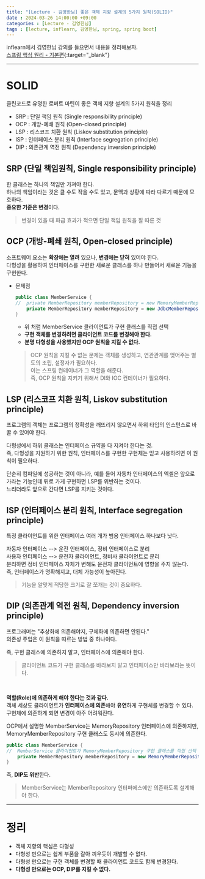 ```yaml
---
title: "[Lecture - 김영한님] 좋은 객체 지향 설계의 5가지 원칙(SOLID)"
date : 2024-03-26 14:00:00 +09:00
categories : [Lecture - 김영한님]
tags : [lecture, inflearn, 김영한님, spring, spring boot]
---
```


inflearn에서 김영한님 강의를 들으면서 내용을 정리해보자.   
[스프링 핵심 원리 - 기본편](https://www.inflearn.com/course/%EC%8A%A4%ED%94%84%EB%A7%81-%ED%95%B5%EC%8B%AC-%EC%9B%90%EB%A6%AC-%EA%B8%B0%EB%B3%B8%ED%8E%B8){:target="_blank"}

---

# SOLID
클린코드로 유명한 로버트 마틴이 좋은 객체 지향 설계의 5가지 원칙을 정리
* SRP : 단일 책임 원칙 (Single responsibility principle)
* OCP : 개방-폐쇄 원칙 (Open-closed principle)
* LSP : 리스코프 치환 원칙 (Liskov substitution principle)
* ISP : 인터페이스 분리 원칙 (Interface segregation principle)
* DIP : 의존관계 역전 원칙 (Dependency inversion principle)

## SRP (단일 책임원칙, Single responsibility principle)
한 클래스는 하나의 책임만 가져야 한다.   
하나의 책임이라는 것은 클 수도 작을 수도 있고, 문맥과 상황에 따라 다르기 때문에 모호하다.   
**중요한 기준은 변경**이다.
> 변경이 있을 때 파급 효과가 적으면 단일 책임 원칙을 잘 따른 것

## OCP (개방-폐쇄 원칙, Open-closed principle)
소프트웨어 요소는 **확장에는 열려** 있으나, **변경에는 닫혀** 있어야 한다.   
다형성을 활용하여 인터페이스를 구현한 새로운 클래스를 하나 만들어서 새로운 기능을 구현한다.

* 문제점
  ```java
  public class MemberService {
  //  private MemberRepository memberRepository = new MemoryMemberRepository(); // 기존 코드
      private MemberRepository memberRepository = new JdbcMemberRepository();   // 변경 코드
  }
  ```
  * 위 처럼 MemberService 클라이언트가 구현 클래스를 직접 선택
  * **구현 객체를 변경하려면 클라이언트 코드를 변경해야 한다.**
  * **분명 다형성을 사용했지만 OCP 원칙을 지킬 수 없다.**
  > OCP 원칙을 지킬 수 없는 문제는 객체를 생성하고, 연관관계를 맺어주는 별도의 조립, 설정자가 필요하다.   
  > 이는 스프링 컨테이너가 그 역할을 해준다.   
  > 즉, OCP 원칙을 지키기 위해서 DI와 IOC 컨테이너가 필요하다.

## LSP (리스코프 치환 원칙, Liskov substitution principle)
프로그램의 객체는 프로그램의 정확성을 깨뜨리지 않으면서 하위 타입의 인스턴스로 바꿀 수 있어야 한다.   
   
다형성에서 하위 클래스는 인터페이스 규약을 다 지켜야 한다는 것.   
즉, 다형성을 지원하기 위한 원칙, 인터페이스를 구현한 구현체는 믿고 사용하려면 이 원칙이 필요하다.   
   
단순히 컴파일에 성공하는 것이 아니라, 예를 들어 자동차 인터페이스의 엑셀은 앞으로 가라는 기능인데 뒤로 가게 구현하면 LSP를 위반하는 것이다.   
느리더라도 앞으로 간다면 LSP를 지키는 것이다.

## ISP (인터페이스 분리 원칙, Interface segregation principle)
특정 클라이언트를 위한 인터페이스 여러 개가 범용 인터페이스 하나보다 낫다.   
   
자동차 인터페이스 --> 운전 인터페이스, 정비 인터페이스로 분리   
사용자 인터페이스 --> 운전자 클라이언트, 정비사 클라이언트로 분리   
분리하면 정비 인터페이스 자체가 변해도 운전자 클라이언트에 영향을 주지 않는다.   
즉, 인터페이스가 명확해지고, 대체 가능성이 높아진다.
> 기능을 알맞게 적당한 크기로 잘 쪼개는 것이 중요하다.

## DIP (의존관계 역전 원칙, Dependency inversion principle)
프로그래머는 "추상화에 의존해야지, 구체화에 의존하면 안된다."   
의존성 주입은 이 원칙을 따르는 방법 중 하나이다.   

즉, 구현 클래스에 의존하지 말고, 인터페이스에 의존해야 한다.
> 클라이언트 코드가 구현 클래스를 바라보지 말고 인터페이스만 바라보라는 뜻이다.

<br>

**역할(Role)에 의존하게 해야 한다는 것과 같다.**   
객체 세상도 클라이언트가 **인터페이스에 의존**해야 **유연**하게 구현체를 변경할 수 있다.   
구현체에 의존하게 되면 변경이 아주 어려워진다.   
   
OCP에서 설명한 MemberService는 MemoryRepository 인터페이스에 의존하지만, MemoryMemberRepository 구현 클래스도 동시에 의존한다.
```java
public class MemberService {
//  MemberService 클라이언트가 MemoryMemberRepository 구현 클래스를 직접 선택
    private MemberRepository memberRepository = new MemoryMemberRepository();
}
```
즉, **DIP도 위반**한다.
> MemberService는 MemberRepository 인터퍼에스에만 의존하도록 설계해야 한다.

---

# 정리
* 객체 지향의 핵심은 다형성
* 다형성 만으로는 쉽게 부품을 갈아 끼우듯이 개발할 수 없다.
* 다형성 만으로는 구현 객체를 변경할 때 클라이언트 코드도 함께 변경된다.
* **다형성 만으로는 OCP, DIP를 지킬 수 없다.**
